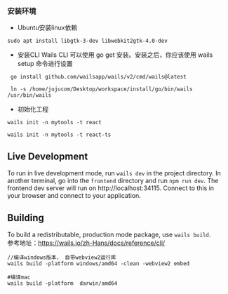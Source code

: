 ### 安装环境
* Ubuntu安装linux依赖
```shell
sudo apt install libgtk-3-dev libwebkit2gtk-4.0-dev
```

* 安装CLI
Wails CLI 可以使用 go get 安装。安装之后，你应该使用 wails setup 命令进行设置
```shell
 go install github.com/wailsapp/wails/v2/cmd/wails@latest
 
 ln -s /home/jujucom/Desktop/workspace/install/go/bin/wails /usr/bin/wails

```

* 初始化工程
```shell
wails init -n mytools -t react

wails init -n mytools -t react-ts
```
## Live Development

To run in live development mode, run `wails dev` in the project directory. In another terminal, go into the `frontend`
directory and run `npm run dev`. The frontend dev server will run on http://localhost:34115. Connect to this in your
browser and connect to your application.

## Building

To build a redistributable, production mode package, use `wails build`.  
参考地址：https://wails.io/zh-Hans/docs/reference/cli/
```shell
//编译windows版本， 自带webview2运行库
wails build -platform windows/amd64 -clean -webview2 embed

#编译mac
wails build -platform  darwin/amd64

```



